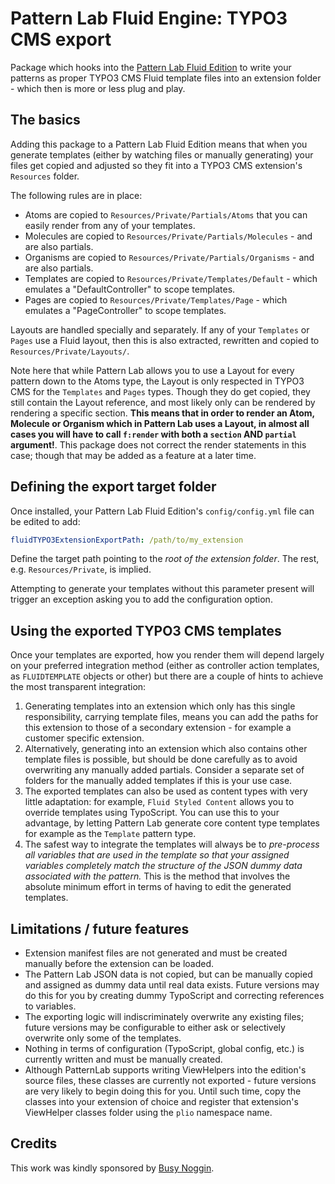 Pattern Lab Fluid Engine: TYPO3 CMS export
==========================================

Package which hooks into the [Pattern Lab Fluid Edition](https://github.com/NamelessCoder/patternlab-fluid-edition) to 
write your patterns as proper TYPO3 CMS Fluid template files into an extension folder - which then is more or less
plug and play.

The basics
----------

Adding this package to a Pattern Lab Fluid Edition means that when you generate templates (either by watching files or
manually generating) your files get copied and adjusted so they fit into a TYPO3 CMS extension's `Resources` folder.

The following rules are in place:

* Atoms are copied to `Resources/Private/Partials/Atoms` that you can easily render from any of your templates.
* Molecules are copied to `Resources/Private/Partials/Molecules` - and are also partials.
* Organisms are copied to `Resources/Private/Partials/Organisms` - and are also partials.
* Templates are copied to `Resources/Private/Templates/Default` - which emulates a "DefaultController" to scope templates.
* Pages are copied to `Resources/Private/Templates/Page` - which emulates a "PageController" to scope templates.

Layouts are handled specially and separately. If any of your `Templates` or `Pages` use a Fluid layout, then this is
also extracted, rewritten and copied to `Resources/Private/Layouts/`.

Note here that while Pattern Lab allows you to use a Layout for every pattern down to the Atoms type, the Layout is only
respected in TYPO3 CMS for the `Templates` and `Pages` types. Though they do get copied, they still contain the Layout
reference, and most likely only can be rendered by rendering a specific section. **This means that in order to render
an Atom, Molecule or Organism which in Pattern Lab uses a Layout, in almost all cases you will have to call `f:render`
with both a `section` AND `partial` argument!**. This package does not correct the render statements in this case;
though that may be added as a feature at a later time.


Defining the export target folder
---------------------------------

Once installed, your Pattern Lab Fluid Edition's `config/config.yml` file can be edited to add:

```yml
fluidTYPO3ExtensionExportPath: /path/to/my_extension
``` 

Define the target path pointing to the *root of the extension folder*. The rest, e.g. `Resources/Private`, is implied.

Attempting to generate your templates without this parameter present will trigger an exception asking you to add the
configuration option.


Using the exported TYPO3 CMS templates
--------------------------------------

Once your templates are exported, how you render them will depend largely on your preferred integration method (either
as controller action templates, as `FLUIDTEMPLATE` objects or other) but there are a couple of hints to achieve the
most transparent integration:

1. Generating templates into an extension which only has this single responsibility, carrying template files, means you
   can add the paths for this extension to those of a secondary extension - for example a customer specific extension.
2. Alternatively, generating into an extension which also contains other template files is possible, but should be done
   carefully as to avoid overwriting any manually added partials. Consider a separate set of folders for the manually
   added templates if this is your use case.
3. The exported templates can also be used as content types with very little adaptation: for example, `Fluid Styled
   Content` allows you to override templates using TypoScript. You can use this to your advantage, by letting Pattern
   Lab generate core content type templates for example as the `Template` pattern type.
4. The safest way to integrate the templates will always be to *pre-process all variables that are used in the template
   so that your assigned variables completely match the structure of the JSON dummy data associated with the pattern.*
   This is the method that involves the absolute minimum effort in terms of having to edit the generated templates.


Limitations / future features
-----------------------------

* Extension manifest files are not generated and must be created manually before the extension can be loaded.
* The Pattern Lab JSON data is not copied, but can be manually copied and assigned as dummy data until real data exists.
  Future versions may do this for you by creating dummy TypoScript and correcting references to variables.
* The exporting logic will indiscriminately overwrite any existing files; future versions may be configurable to either
  ask or selectively overwrite only some of the templates.
* Nothing in terms of configuration (TypoScript, global config, etc.) is currently written and must be manually created.
* Although PatternLab supports writing ViewHelpers into the edition's source files, these classes are currently not
  exported - future versions are very likely to begin doing this for you. Until such time, copy the classes into your
  extension of choice and register that extension's ViewHelper classes folder using the `plio` namespace name.


Credits
-------

This work was kindly sponsored by [Busy Noggin](http://busynoggin.com/).
